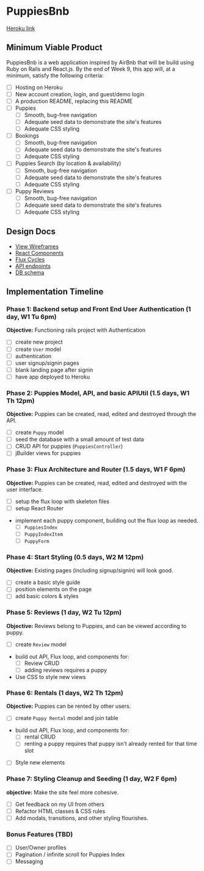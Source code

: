 # PuppiesBnb

[Heroku link][heroku]

[heroku]: http://www.herokuapp.com

## Minimum Viable Product

PuppiesBnb is a web application inspired by AirBnb that will be build using Ruby on Rails and React.js.  By the end of Week 9, this app will, at a minimum, satisfy the following criteria:

- [ ] Hosting on Heroku
- [ ] New account creation, login, and guest/demo login
- [ ] A production README, replacing this README
- [ ] Puppies
  - [ ] Smooth, bug-free navigation
  - [ ] Adequate seed data to demonstrate the site's features
  - [ ] Adequate CSS styling
- [ ] Bookings
  - [ ] Smooth, bug-free navigation
  - [ ] Adequate seed data to demonstrate the site's features
  - [ ] Adequate CSS styling
- [ ] Puppies Search (by location & availability)
  - [ ] Smooth, bug-free navigation
  - [ ] Adequate seed data to demonstrate the site's features
  - [ ] Adequate CSS styling
- [ ] Puppy Reviews
  - [ ] Smooth, bug-free navigation
  - [ ] Adequate seed data to demonstrate the site's features
  - [ ] Adequate CSS styling

## Design Docs
* [View Wireframes][views]
* [React Components][components]
* [Flux Cycles][flux-cycles]
* [API endpoints][api-endpoints]
* [DB schema][schema]

[views]: docs/views.md
[components]: docs/components.md
[flux-cycles]: docs/flux-cycles.md
[api-endpoints]: docs/api-endpoints.md
[schema]: docs/schema.md

## Implementation Timeline

### Phase 1: Backend setup and Front End User Authentication (1 day, W1 Tu 6pm)

**Objective:** Functioning rails project with Authentication

- [ ] create new project
- [ ] create `User` model
- [ ] authentication
- [ ] user signup/signin pages
- [ ] blank landing page after signin
- [ ] have app deployed to Heroku

### Phase 2: Puppies Model, API, and basic APIUtil (1.5 days, W1 Th 12pm)

**Objective:** Puppies can be created, read, edited and destroyed through
the API.

- [ ] create `Puppy` model
- [ ] seed the database with a small amount of test data
- [ ] CRUD API for puppies (`PuppiesController`)
- [ ] jBuilder views for puppies

### Phase 3: Flux Architecture and Router (1.5 days, W1 F 6pm)

**Objective:** Puppies can be created, read, edited and destroyed with the user interface.

- [ ] setup the flux loop with skeleton files
- [ ] setup React Router
- implement each puppy component, building out the flux loop as needed.
  - [ ] `PuppiesIndex`
  - [ ] `PuppyIndexItem`
  - [ ] `PuppyForm`

### Phase 4: Start Styling (0.5 days, W2 M 12pm)

**Objective:** Existing pages (including signup/signin) will look good.

- [ ] create a basic style guide
- [ ] position elements on the page
- [ ] add basic colors & styles

### Phase 5: Reviews (1 day, W2 Tu 12pm)

**Objective:** Reviews belong to Puppies, and can be viewed according to puppy.

- [ ] create `Review` model
- build out API, Flux loop, and components for:
  - [ ] Review CRUD
  - [ ] adding reviews requires a puppy
- Use CSS to style new views

### Phase 6: Rentals (1 days, W2 Th 12pm)

**Objective:** Puppies can be rented by other users.

- [ ] create `Puppy Rental` model and join table
- build out API, Flux loop, and components for:
  - [ ] rental CRUD
  - [ ] renting a puppy requires that puppy isn't already rented for that time slot
- [ ] Style new elements


### Phase 7: Styling Cleanup and Seeding (1 day, W2 F 6pm)

**objective:** Make the site feel more cohesive.

- [ ] Get feedback on my UI from others
- [ ] Refactor HTML classes & CSS rules
- [ ] Add modals, transitions, and other styling flourishes.

### Bonus Features (TBD)
- [ ] User/Owner profiles
- [ ] Pagination / infinite scroll for Puppies Index
- [ ] Messaging

[phase-one]: docs/phases/phase1.md
[phase-two]: docs/phases/phase2.md
[phase-three]: docs/phases/phase3.md
[phase-four]: docs/phases/phase4.md
[phase-five]: docs/phases/phase5.md
